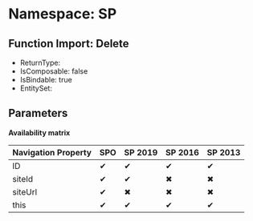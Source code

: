 # Namespace: SP

## Function Import: Delete

- ReturnType: 
- IsComposable: false
- IsBindable: true
- EntitySet: 

## Parameters

**Availability matrix**

Navigation Property | SPO | SP 2019 | SP 2016 | SP 2013
----------|-----|---------|---------|--------
ID | ✔ | ✔ | ✔ | ✔
siteId | ✔ | ✔ | ✖ | ✖
siteUrl | ✔ | ✖ | ✖ | ✖
this | ✔ | ✔ | ✔ | ✔
